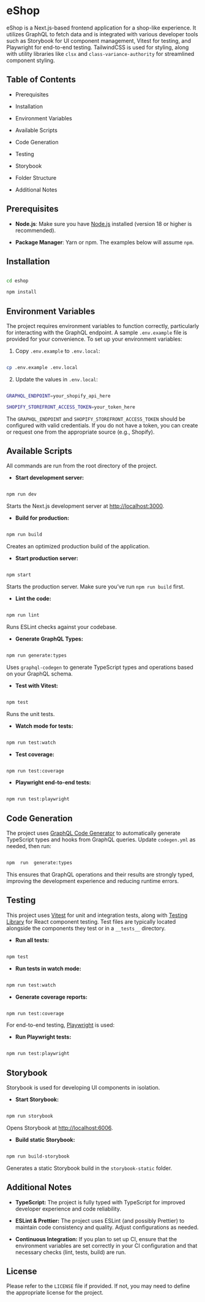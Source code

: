 # eShop

eShop is a Next.js-based frontend application for a shop-like experience. It utilizes GraphQL to fetch data and is integrated with various developer tools such as Storybook for UI component management, Vitest for testing, and Playwright for end-to-end testing. TailwindCSS is used for styling, along with utility libraries like `clsx` and `class-variance-authority` for streamlined component styling.

## Table of Contents

- Prerequisites

- Installation

- Environment Variables

- Available Scripts

- Code Generation

- Testing

- Storybook

- Folder Structure

- Additional Notes

## Prerequisites

- **Node.js**: Make sure you have [Node.js](https://nodejs.org/) installed (version 18 or higher is recommended).

- **Package Manager**: Yarn or npm. The examples below will assume `npm`.

## Installation

```bash

cd eshop

npm install

```

## Environment Variables

The project requires environment variables to function correctly, particularly for interacting with the GraphQL endpoint. A sample `.env.example` file is provided for your convenience. To set up your environment variables:

1. Copy `.env.example` to `.env.local`:

```bash

cp .env.example .env.local

```

2. Update the values in `.env.local`:

```bash

GRAPHQL_ENDPOINT=your_shopify_api_here

SHOPIFY_STOREFRONT_ACCESS_TOKEN=your_token_here

```

The `GRAPHQL_ENDPOINT` and `SHOPIFY_STOREFRONT_ACCESS_TOKEN` should be configured with valid credentials. If you do not have a token, you can create or request one from the appropriate source (e.g., Shopify).

## Available Scripts

All commands are run from the root directory of the project.

- **Start development server:**

```bash

npm run dev

```

Starts the Next.js development server at [http://localhost:3000](http://localhost:3000).

- **Build for production:**

```bash

npm run build

```

Creates an optimized production build of the application.

- **Start production server:**

```bash

npm start

```

Starts the production server. Make sure you’ve run `npm run build` first.

- **Lint the code:**

```bash

npm run lint

```

Runs ESLint checks against your codebase.

- **Generate GraphQL Types:**

```bash

npm run generate:types

```

Uses `graphql-codegen` to generate TypeScript types and operations based on your GraphQL schema.

- **Test with Vitest:**

```bash

npm test

```

Runs the unit tests.

- **Watch mode for tests:**

```bash

npm run test:watch

```

- **Test coverage:**

```bash

npm run test:coverage

```

- **Playwright end-to-end tests:**

```bash

npm run test:playwright

```

## Code Generation

The project uses [GraphQL Code Generator](https://www.the-guild.dev/graphql/codegen) to automatically generate TypeScript types and hooks from GraphQL queries. Update `codegen.yml` as needed, then run:

```bash

npm  run  generate:types

```

This ensures that GraphQL operations and their results are strongly typed, improving the development experience and reducing runtime errors.

## Testing

This project uses [Vitest](https://vitest.dev/) for unit and integration tests, along with [Testing Library](https://testing-library.com/) for React component testing. Test files are typically located alongside the components they test or in a `__tests__` directory.

- **Run all tests:**

```bash

npm test

```

- **Run tests in watch mode:**

```bash

npm run test:watch

```

- **Generate coverage reports:**

```bash

npm run test:coverage

```

For end-to-end testing, [Playwright](https://playwright.dev/) is used:

- **Run Playwright tests:**

```bash

npm run test:playwright

```

## Storybook

Storybook is used for developing UI components in isolation.

- **Start Storybook:**

```bash

npm run storybook

```

Opens Storybook at [http://localhost:6006](http://localhost:6006).

- **Build static Storybook:**

```bash

npm run build-storybook

```

Generates a static Storybook build in the `storybook-static` folder.

## Additional Notes

- **TypeScript:** The project is fully typed with TypeScript for improved developer experience and code reliability.

- **ESLint & Prettier:** The project uses ESLint (and possibly Prettier) to maintain code consistency and quality. Adjust configurations as needed.

- **Continuous Integration:** If you plan to set up CI, ensure that the environment variables are set correctly in your CI configuration and that necessary checks (lint, tests, build) are run.

## License

Please refer to the `LICENSE` file if provided. If not, you may need to define the appropriate license for the project.
